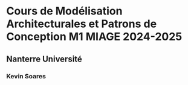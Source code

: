 # Cours de Modélisation Architecturales et Patrons de Conception M1 MIAGE 2024-2025
## Nanterre Université
### Kevin Soares
